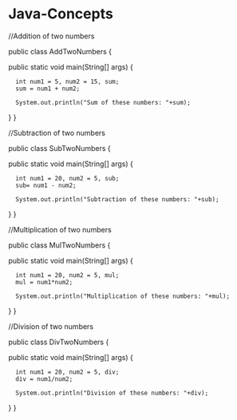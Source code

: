 # Java-Concepts


//Addition of two numbers

public class AddTwoNumbers {

   public static void main(String[] args) {
        
      int num1 = 5, num2 = 15, sum;
      sum = num1 + num2;

      System.out.println("Sum of these numbers: "+sum);
   }
}

//Subtraction of two numbers

public class SubTwoNumbers {

   public static void main(String[] args) {
        
      int num1 = 20, num2 = 5, sub;
      sub= num1 - num2;

      System.out.println("Subtraction of these numbers: "+sub);
   }
}

//Multiplication of two numbers

public class MulTwoNumbers {

   public static void main(String[] args) {
        
      int num1 = 20, num2 = 5, mul;
      mul = num1*num2;

      System.out.println("Multiplication of these numbers: "+mul);
   }
}

//Division of two numbers

public class DivTwoNumbers {

   public static void main(String[] args) {
        
      int num1 = 20, num2 = 5, div;
      div = num1/num2;

      System.out.println("Division of these numbers: "+div);
   }
}
